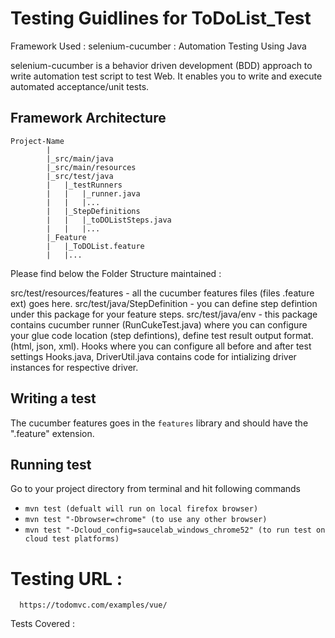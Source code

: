 # Testing Guidlines for ToDoList_Test

Framework Used : selenium-cucumber : Automation Testing Using Java 

selenium-cucumber is a behavior driven development (BDD) approach to write automation test script to test Web. It enables you to write and execute automated acceptance/unit tests.

Framework Architecture
--------------
    Project-Name
            |
            |_src/main/java
            |_src/main/resources
            |_src/test/java
            |	|_testRunners
            |	|	|_runner.java
            |	|	|...
            |	|_StepDefinitions
            |	|	|_toDOListSteps.java
            |	|	|...
            |_Feature
            |	|_ToDOList.feature
            |	|...

Please find below the Folder Structure maintained :

src/test/resources/features - all the cucumber features files (files .feature ext) goes here.
src/test/java/StepDefinition - you can define step defintion under this package for your feature steps.
src/test/java/env - this package contains cucumber runner (RunCukeTest.java) where you can configure your glue code location (step defintions), define test result output format.(html, json, xml). Hooks where you can configure all before and after test settings Hooks.java, DriverUtil.java contains code for intializing driver instances for respective driver.


Writing a test
--------------

The cucumber features goes in the `features` library and should have the ".feature" extension.

Running test
--------------

Go to your project directory from terminal and hit following commands
* `mvn test (defualt will run on local firefox browser)`
* `mvn test "-Dbrowser=chrome" (to use any other browser)`
* `mvn test "-Dcloud_config=saucelab_windows_chrome52" (to run test on cloud test platforms)`


# Testing URL : 
      https://todomvc.com/examples/vue/

Tests Covered : 
